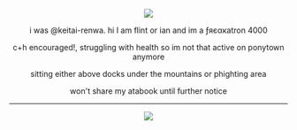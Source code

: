 <p align="center">
<img src="https://komarev.com/ghpvc/?username=netsu-ijou&color=blue"
</p>

<p align="center">
i was @keitai-renwa. hi I am flint or ian and im a ƒяєαкatron 4000
</p>

</p>
<p align="center">
c+h encouraged!, struggling with health so im not that active on ponytown anymore
</p>

</p>
<p align="center">
sitting either above docks under the mountains or phighting area
</p>

</p>
<p align="center">
won't share my atabook until further notice
</p>

***

<p align="center">
<img src="https://files.catbox.moe/7ky2m1.png" />
</p>
